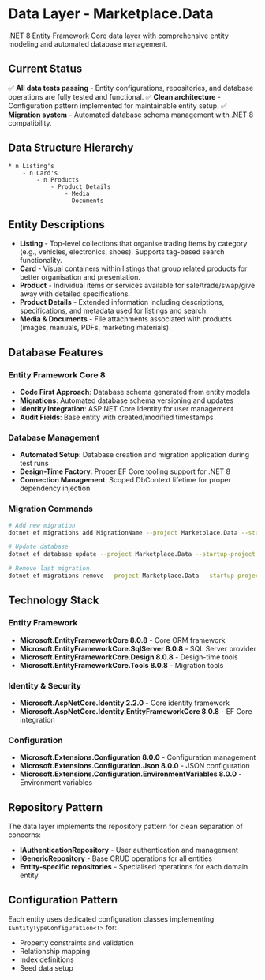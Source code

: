 # Data Layer - Marketplace.Data

.NET 8 Entity Framework Core data layer with comprehensive entity modeling and automated database management.

## Current Status
✅ **All data tests passing** - Entity configurations, repositories, and database operations are fully tested and functional.
✅ **Clean architecture** - Configuration pattern implemented for maintainable entity setup.
✅ **Migration system** - Automated database schema management with .NET 8 compatibility.

## Data Structure Hierarchy

```
* n Listing's
	- n Card's
		- n Products
			- Product Details
				- Media
				- Documents
```

## Entity Descriptions

- **Listing** - Top-level collections that organise trading items by category (e.g., vehicles, electronics, shoes). Supports tag-based search functionality.
- **Card** - Visual containers within listings that group related products for better organisation and presentation.
- **Product** - Individual items or services available for sale/trade/swap/give away with detailed specifications.
- **Product Details** - Extended information including descriptions, specifications, and metadata used for listings and search.
- **Media & Documents** - File attachments associated with products (images, manuals, PDFs, marketing materials).

## Database Features

### Entity Framework Core 8
- **Code First Approach**: Database schema generated from entity models
- **Migrations**: Automated database schema versioning and updates
- **Identity Integration**: ASP.NET Core Identity for user management
- **Audit Fields**: Base entity with created/modified timestamps

### Database Management
- **Automated Setup**: Database creation and migration application during test runs
- **Design-Time Factory**: Proper EF Core tooling support for .NET 8
- **Connection Management**: Scoped DbContext lifetime for proper dependency injection

### Migration Commands
```bash
# Add new migration
dotnet ef migrations add MigrationName --project Marketplace.Data --startup-project Marketplace.Api

# Update database
dotnet ef database update --project Marketplace.Data --startup-project Marketplace.Api

# Remove last migration
dotnet ef migrations remove --project Marketplace.Data --startup-project Marketplace.Api
```

## Technology Stack

### Entity Framework
- **Microsoft.EntityFrameworkCore 8.0.8** - Core ORM framework
- **Microsoft.EntityFrameworkCore.SqlServer 8.0.8** - SQL Server provider
- **Microsoft.EntityFrameworkCore.Design 8.0.8** - Design-time tools
- **Microsoft.EntityFrameworkCore.Tools 8.0.8** - Migration tools

### Identity & Security
- **Microsoft.AspNetCore.Identity 2.2.0** - Core identity framework
- **Microsoft.AspNetCore.Identity.EntityFrameworkCore 8.0.8** - EF Core integration

### Configuration
- **Microsoft.Extensions.Configuration 8.0.0** - Configuration management
- **Microsoft.Extensions.Configuration.Json 8.0.0** - JSON configuration
- **Microsoft.Extensions.Configuration.EnvironmentVariables 8.0.0** - Environment variables

## Repository Pattern

The data layer implements the repository pattern for clean separation of concerns:

- **IAuthenticationRepository** - User authentication and management
- **IGenericRepository<T>** - Base CRUD operations for all entities
- **Entity-specific repositories** - Specialised operations for each domain entity

## Configuration Pattern

Each entity uses dedicated configuration classes implementing `IEntityTypeConfiguration<T>` for:
- Property constraints and validation
- Relationship mapping
- Index definitions
- Seed data setup

